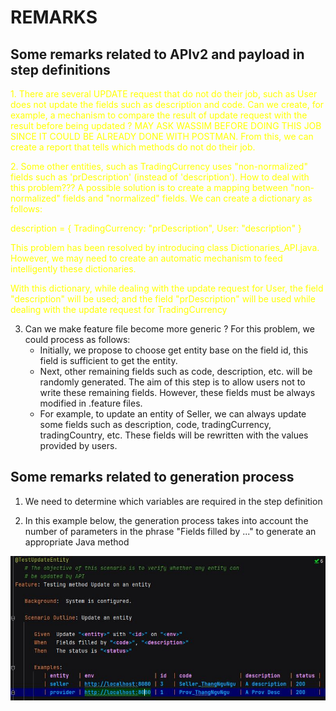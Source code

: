 # REMARKS

## Some remarks related to APIv2 and payload in step definitions

<span style="color:yellow">1. There are several UPDATE request that do not do their job,
such as User does not update the fields such as description and code.
Can we create, for example, a mechanism to compare the result of update request
with the result before being updated ? MAY ASK WASSIM BEFORE DOING THIS JOB SINCE IT COULD BE
ALREADY DONE WITH POSTMAN.
From this, we can create a report that tells which
methods do not do their job. </span>



<span style="color:yellow"> 2. Some other entities, such as TradingCurrency uses "non-normalized" fields such as
'prDescription' (instead of 'description'). How to deal with this problem???
A possible solution is to create a mapping between "non-normalized" fields
and "normalized" fields. We can create a dictionary as follows:
</span>

<span style="color:yellow">
   description = { TradingCurrency: "prDescription", User: "description"  }
</span>

<span style="color:yellow">This problem has been resolved by introducing class Dictionaries_API.java.
However, we may need to create an automatic mechanism to feed intelligently 
these dictionaries.
</span>

<span style="color:yellow">
With this dictionary, while dealing with the update request for User, the field
"description" will be used; and the field "prDescription" will be used while
dealing with the update request for TradingCurrency
</span>


3. Can we make feature file become more generic ?
For this problem, we could process as follows: 
   - Initially, we propose to choose get entity base on the field id, this field
     is sufficient to get the entity.
   - Next, other remaining fields such as code, description, etc. will be randomly 
     generated. The aim of this step is to allow users not to write these remaining
     fields. However, these fields must be always modified in .feature files.
   - For example, to update an entity of Seller, we can always update some fields
   such as description, code, tradingCurrency, tradingCountry, etc. These fields will 
   be rewritten with the values provided by users.
   


## Some remarks related to generation process

1. We need to determine which variables are required in the step definition

2. In this example below, the generation process takes into account the number of 
parameters in the phrase "Fields filled by ..." to generate an appropriate Java method

![Tux, Scenario of entity update](assets/images/Update_entity.jpg)
